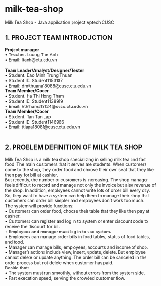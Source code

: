 # milk-tea-shop
Milk Tea Shop - Java appilcation project Aptech CUSC
<h2>1. PROJECT TEAM INTRODUCTION</h2>
<b>Project manager<br></b>
• Teacher. Luong The Anh<br>
• Email: ltanh@ctu.edu.vn<br><br>
<b>Team Leader/Analyst/Designer/Tester<br></b>
• Student. Dao Minh Trung Thuan<br>
• Student ID: Student1153187<br>
• Email: dmtthuana18088@cusc.ctu.edu.vn<br>
<b>Team Member/Coder<br></b>
• Student. Ha Thi Hong Tham<br>
• Student ID: Student1138919<br>
• Email: hththama18124@cusc.ctu.edu.vn<br>
<b>Team Member/Coder<br></b>
• Student. Tan Tan Lap<br>
• Student ID: Student1146966<br>
• Email: ttlapa18081@cusc.ctu.edu.vn<br><br>
<h2>2. PROBLEM DEFINITION OF MILK TEA SHOP</h2>
Milk Tea Shop is a milk tea shop specializing in selling milk tea and fast food. The main
customers that it serves are students. When customers come to the shop, they order food
and choose their own seat that they like then pay for bill at cashier.<br>
But recently, the number of customers is increasing. The shop manager feels difficult to
record and manage not only the invoice but also revenue of the shop. In addition,
employees cannot write lots of order bill every day. So, they want to have a system can
help them to manage their shop that customers can order bill simpler and employees
don’t work too much.<br>
The system will provide functions:<br>
• Customers can order food, choose their table that they like then pay at cashier.<br>
• Customers can register and log in to system or enter discount code to receive
the discount for bill.<br>
• Employees and manager must log in to use system.<br>
• Employees can manage order bills in food tables, status of food tables, and
food.<br>
• Manager can manage bills, employees, accounts and income of shop.<br>
• Manager’s actions include view, insert, update, delete. But employee cannot
delete or update anything. The order bill can be canceled in the order process
but not delete when customer has paid.<br>
Beside that:<br>
• The system must run smoothly, without errors from the system side.<br>
• Fast execution speed, serving the crowded customer flow.<br><br>
